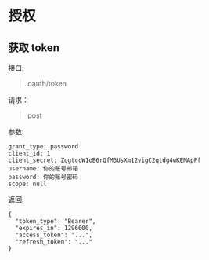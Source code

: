 # 授权

## 获取 token

接口:
> oauth/token

请求：
> post

参数:

    grant_type: password
    client_id: 1
    client_secret: ZogtccW1oB6rQfM3UsXm12vigC2qtdg4wKEMApPf
    username: 你的账号邮箱
    password: 你的账号密码
    scope: null

返回:

    {
      "token_type": "Bearer",
      "expires_in": 1296000,
      "access_token": "...",
      "refresh_token": "..."
    }
